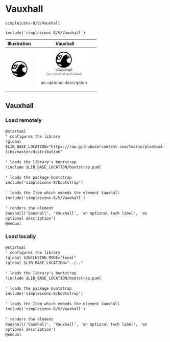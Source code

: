 # Vauxhall


```text
simpleicons-8/V/Vauxhall
```

```text
include('simpleicons-8/V/Vauxhall')
```



| Illustration | Vauxhall |
| :---: | :---: |
| ![illustration for Illustration](../../simpleicons-8/V/Vauxhall.png) | ![illustration for Vauxhall](../../simpleicons-8/V/Vauxhall.Local.png) |




## Vauxhall

### Load remotely
```plantuml
@startuml
' configures the library
!global $LIB_BASE_LOCATION="https://raw.githubusercontent.com/tmorin/plantuml-libs/master/distribution"

' loads the library's bootstrap
!include $LIB_BASE_LOCATION/bootstrap.puml

' loads the package bootstrap
include('simpleicons-8/bootstrap')

' loads the Item which embeds the element Vauxhall
include('simpleicons-8/V/Vauxhall')

' renders the element
Vauxhall('Vauxhall', 'Vauxhall', 'an optional tech label', 'an optional description')
@enduml
```

### Load locally
```plantuml
@startuml
' configures the library
!global $INCLUSION_MODE="local"
!global $LIB_BASE_LOCATION="../.."

' loads the library's bootstrap
!include $LIB_BASE_LOCATION/bootstrap.puml

' loads the package bootstrap
include('simpleicons-8/bootstrap')

' loads the Item which embeds the element Vauxhall
include('simpleicons-8/V/Vauxhall')

' renders the element
Vauxhall('Vauxhall', 'Vauxhall', 'an optional tech label', 'an optional description')
@enduml
```

